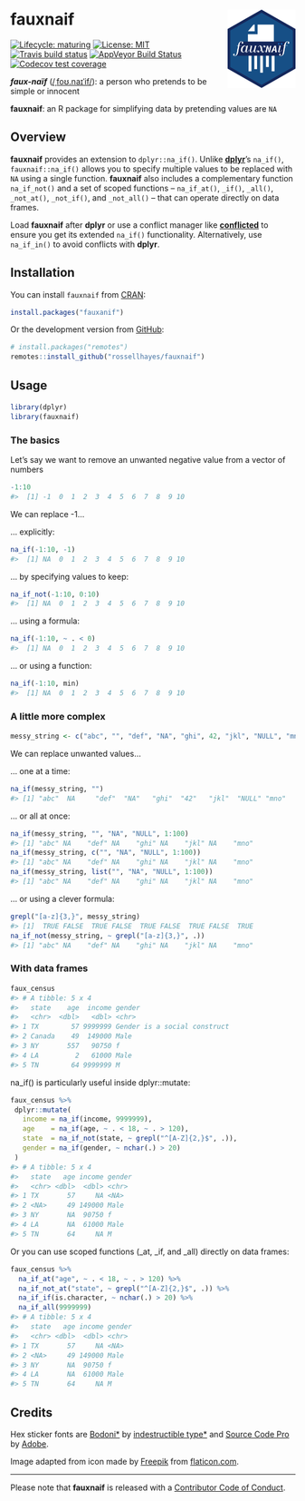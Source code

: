 
<!-- README.md is generated from README.Rmd. Please edit that file -->

# fauxnaif <img src="man/figures/logo.png?raw=TRUE" align="right" height="138" />

<!-- badges: start -->

[![Lifecycle:
maturing](https://img.shields.io/badge/lifecycle-stable-brightgreen.svg)](https://www.tidyverse.org/lifecycle/#stable)
[![License:
MIT](https://img.shields.io/badge/license-MIT-blueviolet.svg)](https://opensource.org/licenses/MIT)
[![Travis build
status](https://travis-ci.org/rossellhayes/fauxnaif.svg?branch=master)](https://travis-ci.org/rossellhayes/fauxnaif)
[![AppVeyor Build
Status](https://ci.appveyor.com/api/projects/status/github/rossellhayes/fauxnaif?branch=master&svg=true)](https://ci.appveyor.com/project/rossellhayes/fauxnaif)
[![Codecov test
coverage](https://codecov.io/gh/rossellhayes/fauxnaif/branch/master/graph/badge.svg)](https://codecov.io/gh/rossellhayes/fauxnaif?branch=master)
<!-- badges: end -->

***faux-naïf***
([/ˌfoʊ.naɪˈif/](https://en.wikipedia.org/wiki/Help:IPA/English)): a
person who pretends to be simple or innocent

**fauxnaif**: an R package for simplifying data by pretending values are
`NA`

## Overview

**fauxnaif** provides an extension to `dplyr::na_if()`. Unlike
[**dplyr**](https://github.com/tidyverse/dplyr)’s `na_if()`,
`fauxnaif::na_if()` allows you to specify multiple values to be replaced
with `NA` using a single function. **fauxnaif** also includes a
complementary function `na_if_not()` and a set of scoped functions –
`na_if_at()`, `_if()`, `_all()`, `_not_at()`, `_not_if()`, and
`_not_all()` – that can operate directly on data frames.

Load **fauxnaif** after **dplyr** or use a conflict manager like
[**conflicted**](https://github.com/r-lib/conflicted) to ensure you get
its extended `na_if()` functionality. Alternatively, use `na_if_in()` to
avoid conflicts with **dplyr**.

## Installation

You can install `fauxnaif` from
[CRAN](https://cran.r-project.org/web/packages/fauxnaif/index.html):

``` r
install.packages("fauxanif")
```

Or the development version from
[GitHub](https://github.com/rossellhayes/fauxnaif):

``` r
# install.packages("remotes")
remotes::install_github("rossellhayes/fauxnaif")
```

## Usage

``` r
library(dplyr)
library(fauxnaif)
```

### The basics

Let’s say we want to remove an unwanted negative value from a vector of
numbers

``` r
-1:10
#>  [1] -1  0  1  2  3  4  5  6  7  8  9 10
```

We can replace -1…

… explicitly:

``` r
na_if(-1:10, -1)
#>  [1] NA  0  1  2  3  4  5  6  7  8  9 10
```

… by specifying values to keep:

``` r
na_if_not(-1:10, 0:10)
#>  [1] NA  0  1  2  3  4  5  6  7  8  9 10
```

… using a formula:

``` r
na_if(-1:10, ~ . < 0)
#>  [1] NA  0  1  2  3  4  5  6  7  8  9 10
```

… or using a function:

``` r
na_if(-1:10, min)
#>  [1] NA  0  1  2  3  4  5  6  7  8  9 10
```

### A little more complex

``` r
messy_string <- c("abc", "", "def", "NA", "ghi", 42, "jkl", "NULL", "mno")
```

We can replace unwanted values…

… one at a time:

``` r
na_if(messy_string, "")
#> [1] "abc"  NA     "def"  "NA"   "ghi"  "42"   "jkl"  "NULL" "mno"
```

… or all at once:

``` r
na_if(messy_string, "", "NA", "NULL", 1:100)
#> [1] "abc" NA    "def" NA    "ghi" NA    "jkl" NA    "mno"
na_if(messy_string, c("", "NA", "NULL", 1:100))
#> [1] "abc" NA    "def" NA    "ghi" NA    "jkl" NA    "mno"
na_if(messy_string, list("", "NA", "NULL", 1:100))
#> [1] "abc" NA    "def" NA    "ghi" NA    "jkl" NA    "mno"
```

… or using a clever formula:

``` r
grepl("[a-z]{3,}", messy_string)
#> [1]  TRUE FALSE  TRUE FALSE  TRUE FALSE  TRUE FALSE  TRUE
na_if_not(messy_string, ~ grepl("[a-z]{3,}", .))
#> [1] "abc" NA    "def" NA    "ghi" NA    "jkl" NA    "mno"
```

### With data frames

``` r
faux_census
#> # A tibble: 5 x 4
#>   state    age  income gender                      
#>   <chr>  <dbl>   <dbl> <chr>                       
#> 1 TX        57 9999999 Gender is a social construct
#> 2 Canada    49  149000 Male                        
#> 3 NY       557   90750 f                           
#> 4 LA         2   61000 Male                        
#> 5 TN        64 9999999 M
```

na\_if() is particularly useful inside dplyr::mutate:

``` r
faux_census %>%
 dplyr::mutate(
   income = na_if(income, 9999999),
   age    = na_if(age, ~ . < 18, ~ . > 120),
   state  = na_if_not(state, ~ grepl("^[A-Z]{2,}$", .)),
   gender = na_if(gender, ~ nchar(.) > 20)
 )
#> # A tibble: 5 x 4
#>   state   age income gender
#>   <chr> <dbl>  <dbl> <chr> 
#> 1 TX       57     NA <NA>  
#> 2 <NA>     49 149000 Male  
#> 3 NY       NA  90750 f     
#> 4 LA       NA  61000 Male  
#> 5 TN       64     NA M
```

Or you can use scoped functions (\_at, \_if, and \_all) directly on data
frames:

``` r
faux_census %>%
  na_if_at("age", ~ . < 18, ~ . > 120) %>% 
  na_if_not_at("state", ~ grepl("^[A-Z]{2,}$", .)) %>%
  na_if_if(is.character, ~ nchar(.) > 20) %>%
  na_if_all(9999999)
#> # A tibble: 5 x 4
#>   state   age income gender
#>   <chr> <dbl>  <dbl> <chr> 
#> 1 TX       57     NA <NA>  
#> 2 <NA>     49 149000 Male  
#> 3 NY       NA  90750 f     
#> 4 LA       NA  61000 Male  
#> 5 TN       64     NA M
```

## Credits

Hex sticker fonts are
[Bodoni\*](https://github.com/indestructible-type/Bodoni) by
[indestructible type\*](https://indestructibletype.com/Home.html) and
[Source Code Pro](https://github.com/adobe-fonts/source-code-pro) by
[Adobe](https://adobe.com).

Image adapted from icon made by [Freepik](https://freepik.com) from
[flaticon.com](https://www.flaticon.com/free-icon/paper-shredder_1701401).

-----

Please note that **fauxnaif** is released with a [Contributor Code of
Conduct](https://www.contributor-covenant.org/version/2/0/code_of_conduct/).
